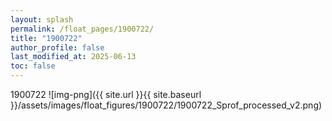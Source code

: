 ```yaml
---
layout: splash
permalink: /float_pages/1900722/
title: "1900722"
author_profile: false
last_modified_at: 2025-06-13
toc: false
---
```

 
1900722
![img-png]({{ site.url }}{{ site.baseurl }}/assets/images/float_figures/1900722/1900722_Sprof_processed_v2.png)